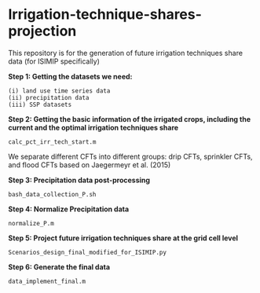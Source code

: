 # Irrigation-technique-shares-projection


This repository is for the generation of future irrigation techniques share data (for ISIMIP specifically)

**Step 1: Getting the datasets we need:**

    (i) land use time series data
    (ii) precipitation data 
    (iii) SSP datasets


**Step 2: Getting the basic information of the irrigated crops, including the current and the optimal irrigation techniques share**

    calc_pct_irr_tech_start.m 

We separate different CFTs into different groups: drip CFTs, sprinkler CFTs, and flood CFTs based on Jaegermeyr et al. (2015)

**Step 3: Precipitation data post-processing**

    bash_data_collection_P.sh

**Step 4: Normalize Precipitation data**

    normalize_P.m

**Step 5: Project future irrigation techniques share at the grid cell level**

    Scenarios_design_final_modified_for_ISIMIP.py
    
**Step 6: Generate the final data**

    data_implement_final.m
